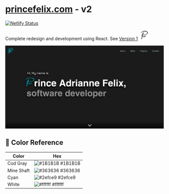 # [princefelix.com](https://princefelix.com) - v2

[![Netlify Status](https://api.netlify.com/api/v1/badges/1a288b86-2ff9-4ff9-b94d-5de0281a08bc/deploy-status)](https://app.netlify.com/sites/princefelix/deploys)

Complete redesign and development using React. See [Version 1](https://princeafelix.github.io/Prince-Felix-Portfolio/) ![Logo](https://raw.githubusercontent.com/PrinceAFelix/react-portfolio/main/public/favicon-32x32.png)

![preview](https://raw.githubusercontent.com/PrinceAFelix/react-portfolio/main/src/assets/preview.png)

## 🎨 Color Reference

| Color      | Hex                                                              |
| ---------- | ---------------------------------------------------------------- |
| Cod Gray   | ![#1B1B1B](https://via.placeholder.com/10/1B1B1B?text=+) #1B1B1B |
| Mine Shaft | ![#363636](https://via.placeholder.com/10/363636?text=+) #363636 |
| Cyan       | ![#2efce9](https://via.placeholder.com/10/2efce9?text=+) #2efce9 |
| White      | ![#ffffff](https://via.placeholder.com/10/ffffff?text=+) #ffffff |
